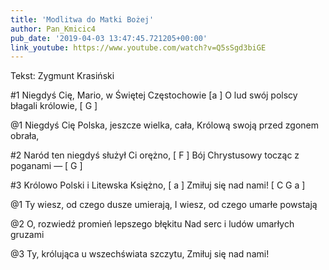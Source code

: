 ```yaml
---
title: 'Modlitwa do Matki Bożej'
author: Pan_Kmicic4
pub_date: '2019-04-03 13:47:45.721205+00:00'
link_youtube: https://www.youtube.com/watch?v=Q5sSgd3biGE
---
```


Tekst: Zygmunt Krasiński 

#1
Niegdyś Cię, Mario, w Świętej Częstochowie [a ]
O lud swój polscy błagali królowie, [ G ]

@1
Niegdyś Cię Polska, jeszcze wielka, cała,
Królową swoją przed zgonem obrała,

#2
Naród ten niegdyś służył Ci orężno, [ F ]
Bój Chrystusowy tocząc z poganami — [ G ]

#3
Królowo Polski i Litewska Księżno, [ a ]
Zmiłuj się nad nami! [ C G a ]

@1
Ty wiesz, od czego dusze umierają,
I wiesz, od czego umarłe powstają

@2
O, rozwiedź promień lepszego błękitu
Nad serc i ludów umarłych gruzami

@3
Ty, królująca u wszechświata szczytu,
Zmiłuj się nad nami!